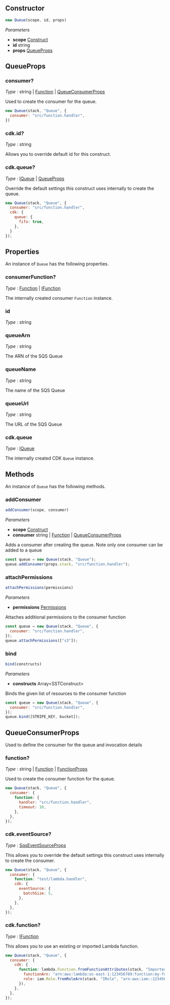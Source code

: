 <!--
!!!!!!!!!!!!!!!!!!!!!!!!!!!!!!!!!!!!!!!!!!!!!!!!!!!!!!!!!!!!!!!
!!                                                           !!
!!  This file has been automatically generated, do not edit  !!
!!                                                           !!
!!!!!!!!!!!!!!!!!!!!!!!!!!!!!!!!!!!!!!!!!!!!!!!!!!!!!!!!!!!!!!!
-->

## Constructor
```ts
new Queue(scope, id, props)
```
_Parameters_
- __scope__ <span class="mono">[Construct](https://docs.aws.amazon.com/cdk/api/v2/docs/constructs.Construct.html)</span>
- __id__ <span class="mono">string</span>
- __props__ <span class="mono">[QueueProps](#queueprops)</span>
## QueueProps


### consumer?

_Type_ : <span class='mono'><span class='mono'><span class="mono">string</span> | <span class="mono">[Function](Function#function)</span></span> | <span class="mono">[QueueConsumerProps](#queueconsumerprops)</span></span>

Used to create the consumer for the queue.


```js
new Queue(stack, "Queue", {
  consumer: "src/function.handler",
})
```


### cdk.id?

_Type_ : <span class="mono">string</span>

Allows you to override default id for this construct.

### cdk.queue?

_Type_ : <span class='mono'><span class="mono">[IQueue](https://docs.aws.amazon.com/cdk/api/v2/docs/aws-cdk-lib.aws_sqs.IQueue.html)</span> | <span class="mono">[QueueProps](https://docs.aws.amazon.com/cdk/api/v2/docs/aws-cdk-lib.aws_sqs.QueueProps.html)</span></span>

Override the default settings this construct uses internally to create the queue.


```js
new Queue(stack, "Queue", {
  consumer: "src/function.handler",
  cdk: {
    queue: {
      fifo: true,
    },
  }
});
```


## Properties
An instance of `Queue` has the following properties.
### consumerFunction?

_Type_ : <span class='mono'><span class="mono">[Function](Function#function)</span> | <span class="mono">[IFunction](https://docs.aws.amazon.com/cdk/api/v2/docs/aws-cdk-lib.aws_lambda.IFunction.html)</span></span>

The internally created consumer `Function` instance.

### id

_Type_ : <span class="mono">string</span>

### queueArn

_Type_ : <span class="mono">string</span>

The ARN of the SQS Queue

### queueName

_Type_ : <span class="mono">string</span>

The name of the SQS Queue

### queueUrl

_Type_ : <span class="mono">string</span>

The URL of the SQS Queue


### cdk.queue

_Type_ : <span class="mono">[IQueue](https://docs.aws.amazon.com/cdk/api/v2/docs/aws-cdk-lib.aws_sqs.IQueue.html)</span>

The internally created CDK `Queue` instance.


## Methods
An instance of `Queue` has the following methods.
### addConsumer

```ts
addConsumer(scope, consumer)
```
_Parameters_
- __scope__ <span class="mono">[Construct](https://docs.aws.amazon.com/cdk/api/v2/docs/constructs.Construct.html)</span>
- __consumer__ <span class='mono'><span class='mono'><span class="mono">string</span> | <span class="mono">[Function](Function#function)</span></span> | <span class="mono">[QueueConsumerProps](#queueconsumerprops)</span></span>


Adds a consumer after creating the queue. Note only one consumer can be added to a queue


```js {3}
const queue = new Queue(stack, "Queue");
queue.addConsumer(props.stack, "src/function.handler");
```

### attachPermissions

```ts
attachPermissions(permissions)
```
_Parameters_
- __permissions__ <span class="mono">[Permissions](Permissions)</span>


Attaches additional permissions to the consumer function


```js
const queue = new Queue(stack, "Queue", {
  consumer: "src/function.handler",
});
queue.attachPermissions(["s3"]);
```

### bind

```ts
bind(constructs)
```
_Parameters_
- __constructs__ <span class='mono'>Array&lt;<span class="mono">SSTConstruct</span>&gt;</span>


Binds the given list of resources to the consumer function


```js
const queue = new Queue(stack, "Queue", {
  consumer: "src/function.handler",
});
queue.bind([STRIPE_KEY, bucket]);
```

## QueueConsumerProps
Used to define the consumer for the queue and invocation details

### function?

_Type_ : <span class='mono'><span class="mono">string</span> | <span class="mono">[Function](Function#function)</span> | <span class="mono">[FunctionProps](Function#functionprops)</span></span>

Used to create the consumer function for the queue.


```js
new Queue(stack, "Queue", {
  consumer: {
    function: {
      handler: "src/function.handler",
      timeout: 10,
    },
  },
});
```


### cdk.eventSource?

_Type_ : <span class="mono">[SqsEventSourceProps](https://docs.aws.amazon.com/cdk/api/v2/docs/aws-cdk-lib.aws_lambda.SqsEventSourceProps.html)</span>

This allows you to override the default settings this construct uses internally to create the consumer.


```js
new Queue(stack, "Queue", {
  consumer: {
    function: "test/lambda.handler",
    cdk: {
      eventSource: {
        batchSize: 5,
      },
    },
  },
});
```

### cdk.function?

_Type_ : <span class="mono">[IFunction](https://docs.aws.amazon.com/cdk/api/v2/docs/aws-cdk-lib.aws_lambda.IFunction.html)</span>

This allows you to use an existing or imported Lambda function.


```js
new Queue(stack, "Queue", {
  consumer: {
    cdk: {
      function: lambda.Function.fromFunctionAttributes(stack, "ImportedFn", {
        functionArn: "arn:aws:lambda:us-east-1:123456789:function:my-function",
        role: iam.Role.fromRoleArn(stack, "IRole", "arn:aws:iam::123456789:role/my-role"),
      }),
    },
  },
});
```

